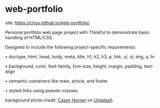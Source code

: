 # web-portfolio

site: https://crluo.github.io/web-portfolio/

Personal portfolio web page project with Thinkful to demonstrate basic handling of HTML/CSS

Designed to include the following project-specific requirements:

• doctype, html, head, body, meta, title, h1, h2, h3, p, link, ul, ol, img, a, hr

• background, color, font-family, font-size, height, margin, padding, text-align

• semantic containers like main, article, and footer

• styled links using pseudo-classes

background photo credit: <a href="https://unsplash.com/@mischievous_penguins?utm_source=unsplash&utm_medium=referral&utm_content=creditCopyText">Casey Horner</a> on <a href="https://unsplash.com/s/photos/san-francisco-skyline?utm_source=unsplash&utm_medium=referral&utm_content=creditCopyText">Unsplash</a>

